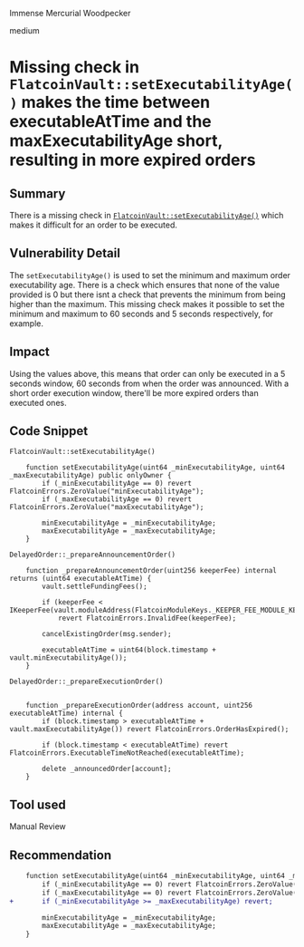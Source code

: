 Immense Mercurial Woodpecker

medium

# Missing check in `FlatcoinVault::setExecutabilityAge()` makes the time between executableAtTime and the maxExecutabilityAge short, resulting in more expired orders

## Summary
There is a missing check in [`FlatcoinVault::setExecutabilityAge()`](https://github.com/sherlock-audit/2023-12-flatmoney/blob/main/flatcoin-v1/src/FlatcoinVault.sol#L417C1-L423C6) which makes it difficult for an order to be executed.

## Vulnerability Detail
The `setExecutabilityAge()` is used to set the minimum and maximum order executability age. There is a check which ensures that none of the value provided is 0 but there isnt a check that prevents the minimum from being higher than the maximum. This missing check makes it possible to set the minimum and maximum to 60 seconds and 5 seconds respectively, for example.

## Impact
Using the values above, this means that order can only be executed in a 5 seconds window, 60 seconds from when the order was announced. With a short order execution window, there'll be more expired orders than executed ones.

## Code Snippet
`FlatcoinVault::setExecutabilityAge()`
```solidity
    function setExecutabilityAge(uint64 _minExecutabilityAge, uint64 _maxExecutabilityAge) public onlyOwner {
        if (_minExecutabilityAge == 0) revert FlatcoinErrors.ZeroValue("minExecutabilityAge");
        if (_maxExecutabilityAge == 0) revert FlatcoinErrors.ZeroValue("maxExecutabilityAge");

        minExecutabilityAge = _minExecutabilityAge;
        maxExecutabilityAge = _maxExecutabilityAge;
    }
```

`DelayedOrder::_prepareAnnouncementOrder()`
```solidity
    function _prepareAnnouncementOrder(uint256 keeperFee) internal returns (uint64 executableAtTime) {
        vault.settleFundingFees();

        if (keeperFee < IKeeperFee(vault.moduleAddress(FlatcoinModuleKeys._KEEPER_FEE_MODULE_KEY)).getKeeperFee())
            revert FlatcoinErrors.InvalidFee(keeperFee);

        cancelExistingOrder(msg.sender);

        executableAtTime = uint64(block.timestamp + vault.minExecutabilityAge());
    }
```

`DelayedOrder::_prepareExecutionOrder()`
```solidity
    
    function _prepareExecutionOrder(address account, uint256 executableAtTime) internal {
        if (block.timestamp > executableAtTime + vault.maxExecutabilityAge()) revert FlatcoinErrors.OrderHasExpired();

        if (block.timestamp < executableAtTime) revert FlatcoinErrors.ExecutableTimeNotReached(executableAtTime);

        delete _announcedOrder[account];
    }
```

## Tool used

Manual Review

## Recommendation
```diff
    function setExecutabilityAge(uint64 _minExecutabilityAge, uint64 _maxExecutabilityAge) public onlyOwner {
        if (_minExecutabilityAge == 0) revert FlatcoinErrors.ZeroValue("minExecutabilityAge");
        if (_maxExecutabilityAge == 0) revert FlatcoinErrors.ZeroValue("maxExecutabilityAge");
+       if (_minExecutabilityAge >= _maxExecutabilityAge) revert;

        minExecutabilityAge = _minExecutabilityAge;
        maxExecutabilityAge = _maxExecutabilityAge;
    }
```